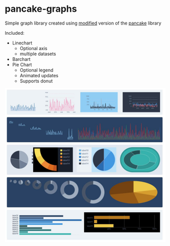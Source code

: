# pancake-graphs
Simple graph library created using [modified](https://github.com/jdomeij/pancake) version of the [pancake](https://github.com/Rich-Harris/pancake) library 

Included:
 * Linechart
   * Optional axis
   * multiple datasets
 * Barchart
 * Pie Chart
   * Optional legend
   * Animated updates
   * Supports donut

![Screenshot](./doc/screen.jpg)
